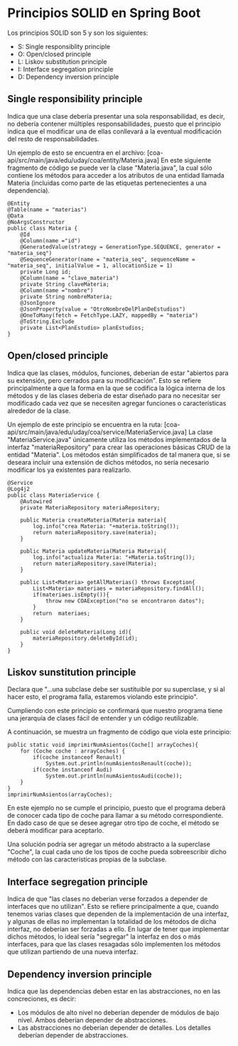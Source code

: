 # Principios SOLID en Spring Boot
Los principios SOLID son 5 y son los siguientes:

* S: Single responsiblity principle
* O: Open/closed principle
* L: Liskov substitution principle
* I: Interface segregation principle
* D: Dependency inversion principle


## Single responsibility principle
Indica que una clase debería presentar una sola responsabilidad, es decir, no debería contener múltiples responsabilidades, puesto que el principio indica que el modificar una de ellas conllevará a la eventual modificación del resto de responsabilidades.

Un ejemplo de esto se encuentra en el archivo: [coa-api/src/main/java/edu/uday/coa/entity/Materia.java]
En este siguiente fragmento de código se puede ver la clase "Materia.java", la cual sólo contiene los métodos para acceder a los atributos de una entidad llamada Materia (incluidas como parte de las etiquetas pertenecientes a una dependencia).

	@Entity
	@Table(name = "materias")
	@Data
	@NoArgsConstructor
	public class Materia {
	    @Id
	    @Column(name ="id")
	    @GeneratedValue(strategy = GenerationType.SEQUENCE, generator = "materia_seq")
	    @SequenceGenerator(name = "materia_seq", sequenceName = "materia_seq", initialValue = 1, allocationSize = 1)
	    private Long id;
	    @Column(name = "clave_materia")
	    private String claveMateria;
	    @Column(name ="nombre")
	    private String nombreMateria;
	    @JsonIgnore
	    @JsonProperty(value = "OtroNombreDelPlanDeEstudios")
	    @OneToMany(fetch = FetchType.LAZY, mappedBy = "materia")
	    @ToString.Exclude
	    private List<PlanEstudio> planEstudios;
	}

## Open/closed principle
Indica que las clases, módulos, funciones, deberían de estar "abiertos para su extensión, pero cerrados para su modificación". Esto se refiere principalmente a que la forma en la que se codifica la lógica interna de los métodos y de las clases debería de estar diseñado para no necesitar ser modificado cada vez que se necesiten agregar funciones o características alrededor de la clase. 

Un ejemplo de este principio se encuentra en la ruta: [coa-api/src/main/java/edu/uday/coa/service/MateriaService.java]
La clase "MateriaService.java" únicamente utiliza los métodos implementados de la interfaz "materiaRepository" para crear las operaciones básicas CRUD de la entidad "Materia". Los métodos están simplificados de tal manera que, si se deseara incluir una extensión de dichos métodos, no sería necesario modificar los ya existentes para realizarlo.

	@Service
	@Log4j2
	public class MateriaService {
	    @Autowired
	    private MateriaRepository materiaRepository;
	
	    public Materia createMateria(Materia materia){
	        log.info("crea Materia: "+materia.toString());
	        return materiaRepository.save(materia);
	    }
	
	    public Materia updateMateria(Materia Materia){
	        log.info("actualiza Materia: "+Materia.toString());
	        return materiaRepository.save(Materia);
	    }
	
	    public List<Materia> getAllMaterias() throws Exception{
	        List<Materia> materiaes = materiaRepository.findAll();
	        if(materiaes.isEmpty()){
	            throw new COAException("no se encontraron datos");
	        }
	        return  materiaes;
	    }
	
	    public void deleteMateria(Long id){
	        materiaRepository.deleteById(id);
	    }
	}

## Liskov sunstitution principle
Declara que "...una subclase debe ser sustituible por su superclase, y si al hacer esto, el programa falla, estaremos violando este principio".

Cumpliendo con este principio se confirmará que nuestro programa tiene una jerarquía de clases fácil de entender y un código reutilizable.

A continuación, se muestra un fragmento de código que viola este principio:

	public static void imprimirNumAsientos(Coche[] arrayCoches){
	    for (Coche coche : arrayCoches) {
	        if(coche instanceof Renault)
	            System.out.println(numAsientosRenault(coche));
	        if(coche instanceof Audi)
	            System.out.println(numAsientosAudi(coche));
	    }
	}
	imprimirNumAsientos(arrayCoches);  

En este ejemplo no se cumple el principio, puesto que el programa deberá de conocer cada tipo de coche para llamar a su método correspondiente. En dado caso de que se desee agregar otro tipo de coche, el método se deberá modificar para aceptarlo.

Una solución podría ser agregar un método abstracto a la superclase "Coche", la cual cada uno de los tipos de coche pueda sobreescribir dicho método con las características propias de la subclase.

## Interface segregation principle
Indica de que "las clases no deberían verse forzados a depender de interfaces que no utilizan". Esto se refiere principalmente a que, cuando tenemos varias clases que dependen de la implementación de una interfaz, y algunas de ellas no implementan la totalidad de los métodos de dicha interfaz, no deberían ser forzadas a ello. En lugar de tener que implementar dichos métodos, lo ideal sería "segregar" la interfaz en dos o más interfaces, para que las clases resagadas sólo implementen los métodos que utilizan partiendo de una nueva interfaz.

## Dependency inversion principle
Indica que las dependencias deben estar en las abstracciones, no en las concreciones, es decir:

* Los módulos de alto nivel no deberían depender de módulos de bajo nivel. Ambos deberían depender de abstracciones.
* Las abstracciones no deberían depender de detalles. Los detalles deberían depender de abstracciones.
